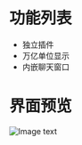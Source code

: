 # 功能列表
* 独立插件
* 万亿单位显示
* 内嵌聊天窗口

# 界面预览
![Image text](https://raw.githubusercontent.com/Yeatol/WOW-SkadaPlus/master/SkadaPlus.jpg)
